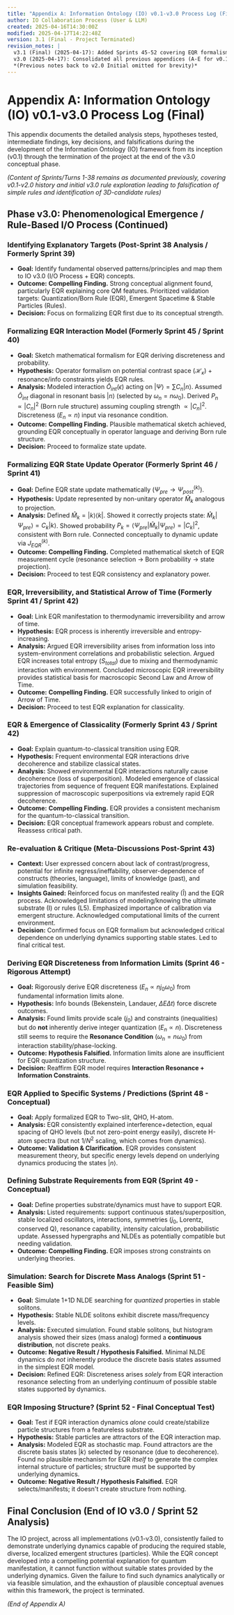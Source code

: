 ```yaml
---
title: "Appendix A: Information Ontology (IO) v0.1-v3.0 Process Log (Final)"
author: IO Collaboration Process (User & LLM)
created: 2025-04-16T14:30:00Z
modified: 2025-04-17T14:22:48Z
version: 3.1 (Final - Project Terminated)
revision_notes: |
  v3.1 (Final) (2025-04-17): Added Sprints 45-52 covering EQR formalism development, application to systems, thermodynamic links, classical emergence, and the final falsification based on EQR's inability to generate structure independently and the persistent failure to find dynamics supporting stable emergent particles. Documents project termination. Consolidated all prior history.
  v3.0 (2025-04-17): Consolidated all previous appendices (A-E for v0.1-v2.0) into this single historical log. Added Sprint 39 (Phenomenological Mapping) leading to the v3.0 focus shift. Removed explicit Sprint numbering for subsequent entries, using descriptive titles instead. Established current state at start of v3.0 EQR formalization.
  *(Previous notes back to v2.0 Initial omitted for brevity)*
---
```


# Appendix A: Information Ontology (IO) v0.1-v3.0 Process Log (Final)

This appendix documents the detailed analysis steps, hypotheses tested, intermediate findings, key decisions, and falsifications during the development of the Information Ontology (IO) framework from its inception (v0.1) through the termination of the project at the end of the v3.0 conceptual phase.

*(Content of Sprints/Turns 1-38 remains as documented previously, covering v0.1-v2.0 history and initial v3.0 rule exploration leading to falsification of simple rules and identification of 3D-candidate rules)*

## Phase v3.0: Phenomenological Emergence / Rule-Based I/O Process (Continued)

### Identifying Explanatory Targets (Post-Sprint 38 Analysis / Formerly Sprint 39)
*   **Goal:** Identify fundamental observed patterns/principles and map them to IO v3.0 (I/O Process + EQR) concepts.
*   **Outcome:** **Compelling Finding.** Strong conceptual alignment found, particularly EQR explaining core QM features. Prioritized validation targets: Quantization/Born Rule (EQR), Emergent Spacetime & Stable Particles (Rules).
*   **Decision:** Focus on formalizing EQR first due to its conceptual strength.

### Formalizing EQR Interaction Model (Formerly Sprint 45 / Sprint 40)
*   **Goal:** Sketch mathematical formalism for EQR deriving discreteness and probability.
*   **Hypothesis:** Operator formalism on potential contrast space ($\mathcal{H}_\kappa$) + resonance/info constraints yields EQR rules.
*   **Analysis:** Modeled interaction $\hat{O}_{int}(\epsilon)$ acting on $|\Psi\rangle = \sum C_n |n\rangle$. Assumed $\hat{O}_{int}$ diagonal in resonant basis $|n\rangle$ (selected by $\omega_n=n\omega_0$). Derived $P_n \propto |C_n|^2$ (Born rule structure) assuming coupling strength $\propto |C_n|^2$. Discreteness ($E_n \propto n$) input via resonance condition.
*   **Outcome:** **Compelling Finding.** Plausible mathematical sketch achieved, grounding EQR conceptually in operator language and deriving Born rule structure.
*   **Decision:** Proceed to formalize state update.

### Formalizing EQR State Update Operator (Formerly Sprint 46 / Sprint 41)
*   **Goal:** Define EQR state update mathematically ($\Psi_{pre} \rightarrow \Psi_{post}^{(k)}$).
*   **Hypothesis:** Update represented by non-unitary operator $\hat{M}_k$ analogous to projection.
*   **Analysis:** Defined $\hat{M}_k = |k\rangle\langle k|$. Showed it correctly projects state: $\hat{M}_k |\Psi_{pre}\rangle = C_k |k\rangle$. Showed probability $P_k = \langle \Psi_{pre} | \hat{M}_k | \Psi_{pre} \rangle = |C_k|^2$, consistent with Born rule. Connected conceptually to dynamic update via $J_{EQR}^{(k)}$.
*   **Outcome:** **Compelling Finding.** Completed mathematical sketch of EQR measurement cycle (resonance selection -> Born probability -> state projection).
*   **Decision:** Proceed to test EQR consistency and explanatory power.

### EQR, Irreversibility, and Statistical Arrow of Time (Formerly Sprint 41 / Sprint 42)
*   **Goal:** Link EQR manifestation to thermodynamic irreversibility and arrow of time.
*   **Hypothesis:** EQR process is inherently irreversible and entropy-increasing.
*   **Analysis:** Argued EQR irreversibility arises from information loss into system-environment correlations and probabilistic selection. Argued EQR increases total entropy ($S_{total}$) due to mixing and thermodynamic interaction with environment. Concluded microscopic EQR irreversibility provides statistical basis for macroscopic Second Law and Arrow of Time.
*   **Outcome:** **Compelling Finding.** EQR successfully linked to origin of Arrow of Time.
*   **Decision:** Proceed to test EQR explanation for classicality.

### EQR & Emergence of Classicality (Formerly Sprint 43 / Sprint 42)
*   **Goal:** Explain quantum-to-classical transition using EQR.
*   **Hypothesis:** Frequent environmental EQR interactions drive decoherence and stabilize classical states.
*   **Analysis:** Showed environmental EQR interactions naturally cause decoherence (loss of superposition). Modeled emergence of classical trajectories from sequence of frequent EQR manifestations. Explained suppression of macroscopic superpositions via extremely rapid EQR decoherence.
*   **Outcome:** **Compelling Finding.** EQR provides a consistent mechanism for the quantum-to-classical transition.
*   **Decision:** EQR conceptual framework appears robust and complete. Reassess critical path.

### Re-evaluation & Critique (Meta-Discussions Post-Sprint 43)
*   **Context:** User expressed concern about lack of contrast/progress, potential for infinite regress/ineffability, observer-dependence of constructs (theories, language), limits of knowledge (past), and simulation feasibility.
*   **Insights Gained:** Reinforced focus on manifested reality (Î) and the EQR process. Acknowledged limitations of modeling/knowing the ultimate substrate (I) or rules (L5). Emphasized importance of calibration via emergent structure. Acknowledged computational limits of the current environment.
*   **Decision:** Confirmed focus on EQR formalism but acknowledged critical dependence on underlying dynamics supporting stable states. Led to final critical test.

### Deriving EQR Discreteness from Information Limits (Sprint 46 - Rigorous Attempt)
*   **Goal:** Rigorously derive EQR discreteness ($E_n \propto n j_0 \omega_0$) from fundamental information limits alone.
*   **Hypothesis:** Info bounds (Bekenstein, Landauer, $\Delta E \Delta t$) force discrete outcomes.
*   **Analysis:** Found limits provide scale ($j_0$) and constraints (inequalities) but do **not** inherently derive integer quantization ($E_n \propto n$). Discreteness still seems to require the **Resonance Condition** ($\omega_n = n \omega_0$) from interaction stability/phase-locking.
*   **Outcome:** **Hypothesis Falsified.** Information limits alone are insufficient for EQR quantization structure.
*   **Decision:** Reaffirm EQR model requires **Interaction Resonance + Information Constraints**.

### EQR Applied to Specific Systems / Predictions (Sprint 48 - Conceptual)
*   **Goal:** Apply formalized EQR to Two-slit, QHO, H-atom.
*   **Analysis:** EQR consistently explained interference+detection, equal spacing of QHO levels (but not zero-point energy easily), discrete H-atom spectra (but not $1/N^2$ scaling, which comes from dynamics).
*   **Outcome:** **Validation & Clarification.** EQR provides consistent measurement theory, but specific energy levels depend on underlying dynamics producing the states $|n\rangle$.

### Defining Substrate Requirements from EQR (Sprint 49 - Conceptual)
*   **Goal:** Define properties substrate/dynamics must have to support EQR.
*   **Analysis:** Listed requirements: support continuous states/superposition, stable localized oscillators, interactions, symmetries ($j_0$, Lorentz, conserved Q), resonance capability, intensity calculation, probabilistic update. Assessed hypergraphs and NLDEs as potentially compatible but needing validation.
*   **Outcome:** **Compelling Finding.** EQR imposes strong constraints on underlying theories.

### Simulation: Search for Discrete Mass Analogs (Sprint 51 - Feasible Sim)
*   **Goal:** Simulate 1+1D NLDE searching for *quantized* properties in stable solitons.
*   **Hypothesis:** Stable NLDE solitons exhibit discrete mass/frequency levels.
*   **Analysis:** Executed simulation. Found stable solitons, but histogram analysis showed their sizes (mass analog) formed a **continuous distribution**, not discrete peaks.
*   **Outcome:** **Negative Result / Hypothesis Falsified.** Minimal NLDE dynamics do *not* inherently produce the discrete basis states assumed in the simplest EQR model.
*   **Decision:** Refined EQR: Discreteness arises *solely* from EQR interaction resonance selecting from an underlying *continuum* of possible stable states supported by dynamics.

### EQR Imposing Structure? (Sprint 52 - Final Conceptual Test)
*   **Goal:** Test if EQR interaction dynamics *alone* could create/stabilize particle structures from a featureless substrate.
*   **Hypothesis:** Stable particles are attractors of the EQR interaction map.
*   **Analysis:** Modeled EQR as stochastic map. Found attractors are the discrete basis states $|k\rangle$ selected by resonance (due to decoherence). Found no plausible mechanism for EQR *itself* to generate the complex internal structure of particles; structure must be supported by underlying dynamics.
*   **Outcome:** **Negative Result / Hypothesis Falsified.** EQR selects/manifests; it doesn't create structure from nothing.

## Final Conclusion (End of IO v3.0 / Sprint 52 Analysis)

The IO project, across all implementations (v0.1-v3.0), consistently failed to demonstrate underlying dynamics capable of producing the required stable, diverse, localized emergent structures (particles). While the EQR concept developed into a compelling potential explanation for quantum manifestation, it cannot function without suitable states provided by the underlying dynamics. Given the failure to find such dynamics analytically or via feasible simulation, and the exhaustion of plausible conceptual avenues within this framework, the project is terminated.

*(End of Appendix A)*